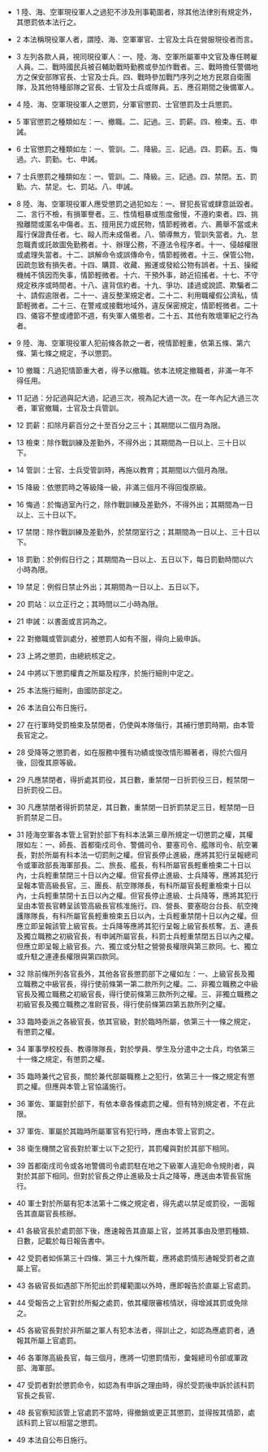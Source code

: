 * 1 陸、海、空軍現役軍人之過犯不涉及刑事範圍者，除其他法律別有規定外，其懲罰依本法行之。

* 2 本法稱現役軍人者，謂陸、海、空軍軍官、士官及士兵在營服現役者而言。

* 3 左列各款人員，視同現役軍人：一、陸、海、空軍所屬軍中文官及專任聘雇人員。二、戰時國民兵被召輔助戰時勤務或參加作戰者。三、戰時擔任警備地方之保安部隊官長、士官及士兵。四、戰時參加戰鬥序列之地方民眾自衛團隊，及其他特種部隊之官長、士官及士兵或隊員。五、應召期間之後備軍人。

* 4 陸、海、空軍現役軍人之懲罰，分軍官懲罰、士官懲罰及士兵懲罰。

* 5 軍官懲罰之種類如左：一、撤職。二、記過。三、罰薪。四、檢束。五、申誡。

* 6 士官懲罰之種類如左：一、管訓。二、降級。三、記過。四、罰薪。五、悔過。六、罰勤。七、申誡。

* 7 士兵懲罰之種類如左：一、管訓。二、降級。三、記過。四、禁閉。五、罰勤。六、禁足。七、罰站。八、申誡。

* 8 陸、海、空軍現役軍人應受懲罰之過犯如左：一、冒犯長官或肆意詆毀者。二、言行不檢，有損軍譽者。三、性情粗暴或態度傲慢，不遵約束者。四、挑撥離間或匿名中傷者。五、擅用民力或民物，情節輕微者。六、薦舉不當或未履行保證責任者。七、毆人而未成傷者。八、領導無方，管訓失當者。九、怠忽職責或託故圖免勤務者。十、辦理公務，不遵法令程序者。十一、侵越權限或處理失當者。十二、誤解命令或誤傳命令，情節輕微者。十三、保管公物，因疏忽致有損失者。十四、購買、收藏、搬運或發給公物有誤者。十五、操縱機械不慎因而失事，情節輕微者。十六、干預外事，跡近招搖者。十七、不守規定秩序或時間者。十八、違背信約者。十九、爭功、諉過或說謊、欺騙者二十、請假逾限者。二十一、違反整潔規定者。二十二、利用職權假公濟私，情節輕微者。二十三、在警戒或接戰地域外，違反保密規定，情節輕微者。二十四、儀容不整或禮節不週，有失軍人儀態者。二十五、其他有敗壞軍紀之行為者。

* 9 陸、海、空軍現役軍人犯前條各款之一者，視情節輕重，依第五條、第六條、第七條之規定，予以懲罰。

* 10 撤職：凡過犯情節重大者，得予以撤職。依本法規定撤職者，非滿一年不得任用。

* 11 記過：分記過與記大過，記過三次，視為記大過一次。在一年內記大過三次者，軍官撤職，士官及士兵管訓。

* 12 罰薪：扣除月薪百分之十至百分之三十；其期間以二個月為限。

* 13 檢束：除作戰訓練及差勤外，不得外出；其期間為一日以上、三十日以下。

* 14 管訓：士官、士兵受管訓時，再施以教育；其期間以六個月為限。

* 15 降級：依懲罰時之等級降一級，非滿三個月不得回復原級。

* 16 悔過：於悔過室內行之，除作戰訓練及差勤外，不得外出；其期間為一日以上、三十日以下。

* 17 禁閉：除作戰訓練及差勤外，於禁閉室行之；其期間為一日以上、三十日以下。

* 18 罰勤：於例假日行之；其期間為一日以上、五日以下，每日罰勤時間以六小時為限。

* 19 禁足：例假日禁止外出；其期間為一日以上、五日以下。

* 20 罰站：以立正行之；其時間以二小時為限。

* 21 申誡：以書面或言詞為之。

* 22 對撤職或管訓處分，被懲罰人如有不服，得向上級申訴。

* 23 上將之懲罰，由總統核定之。

* 24 中將以下懲罰權責之所屬及程序，於施行細則中定之。

* 25 本法施行細則，由國防部定之。

* 26 本法自公布日施行。

* 27 在行軍時受罰檢束及禁閉者，仍使與本隊偕行，其補行懲罰時期，由本管長官定之。

* 28 受降等之懲罰者，如在服務中獲有功績或悛改情形顯著者，得於六個月後，回復其原等級。

* 29 凡應禁閉者，得折處其罰役，其日數，重禁閉一日折罰役三日，輕禁閉一日折罰役二日。

* 30 凡應禁閉者得折罰禁足，其日數，重禁閉一日折罰禁足三日，輕禁閉一日折罰禁足二日。

* 31 陸海空軍各本管上官對於部下有科本法第三章所規定一切懲罰之權，其權限如左：一、師長、首都衛戍司令、警備司令、要塞司令、艦隊司令、航空署長，對於所屬有科本法一切罰則之權。但官長停止進級，應將其犯行呈報總司令或軍政部長海軍部長。二、旅長、艦長，有科所屬官長輕重檢束二十日以內，士兵輕重禁閉三十日以內之權。但官長停止進級、士兵降等，應將其犯行呈報本管高級長官。三、團長、航空隊隊長，有科所屬官長輕重檢束十日以內，士兵輕重禁閉十五日以內之權。但官長停止進級、士兵降等，應將其犯行呈由本管長官轉呈該管高級長官核准施行。四、營長、要塞砲台台長、航空掩護隊隊長，有科所屬官長輕重檢束五日以內，士兵輕重禁閉十日以內之權。但應立即呈報該管上級官長。士兵降等應將其犯行呈報上級官長核奪。五、連長及獨立職務之初級官長，有申誡所屬官長，科罰士兵輕重禁閉五日以內之權。但應立即呈報上級官長。六、獨立或分駐之營營長權限與第三款同。七、獨立或升駐之連連長權限與第四款同。

* 32 除前條所列各官長外，其他各官長懲罰部下之權如左：一、上級官長及獨立職務之中級官長，得行使前條第一第二款所列之權。二、非獨立職務之中級官長及獨立職務之初級官長，得行使前條第三款所列之權。三、非獨立職務之初級官長及獨立職務之准尉官長，得行使前條第四第五款所列之權。

* 33 臨時委派之各級官長，依其官級，對於臨時所屬，依第三十一條之規定，有懲罰之權。

* 34 軍事學校校長、教導隊隊長，對於學員、學生及分遣中之士兵，均依第三十一條之規定，有懲罰之權。

* 35 臨時兼代之官長，關於兼代部屬職務上之犯行，依第三十一條之規定有懲罰之權。但應與本管上官協議施行。

* 36 軍佐、軍屬對於部下，有依本章各條處罰之權。但有特別規定者，不在此限。

* 37 軍佐、軍屬於其臨時所屬軍官有犯行時，應由本管上官罰之。

* 38 衛生機關之官長對於軍士以下之犯行，其罰權與對於其部下相同。

* 39 首都衛戌司令或各地警備司令處罰駐在地之下級軍人違犯命令規則者，與對於其部下相同。但對於官長之停止進級及士兵之降等，應送由本管長官施行。

* 40 軍士對於所屬有犯本法第十二條之規定者，得先處以禁足或罰役，一面報告其直屬官長核辦。

* 41 各級官長於處罰部下後，應速報告其直屬上官，並將其事由及懲罰種類、日數，記載於每日報告書中。

* 42 受罰者如係第三十四條、第三十九條所載，應將處罰情形通報受罰者之直屬上官。

* 43 各級官長如遇部下所犯出於罰權範圍以外時，應即報告於直屬上官處罰。

* 44 受報告之上官對於所擬之處罰，依其權限審核情狀，得增減其罰或免除之。

* 45 各級官長對於非所屬之軍人有犯本法者，得訓止之，如認為應處罰者，通報其所屬上官處罰。

* 46 各軍隊高級長官，每三個月，應將一切懲罰情形，彙報總司令部或軍政部、海軍部。

* 47 受罰者對於懲罰命令，如認為有申訴之理由時，得於受罰後申訴於該科罰官長之長官、

* 48 長官察知該管上官處罰不當時，得撤銷或更正其懲罰，並得按其情節，處該科罰上官以相當之懲罰。

* 49 本法自公布日施行。

